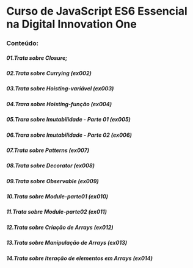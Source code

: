 # Curso de JavaScript ES6 Essencial na Digital Innovation One

### Conteúdo:
##### 01.Trata sobre Closure;
##### 02.Trata sobre Currying (ex002)
##### 03.Trata sobre Hoisting-variável (ex003)
##### 04.Trara sobre Hoisting-função (ex004)
##### 05.Trara sobre Imutabilidade - Parte 01 (ex005)
##### 06.Trara sobre Imutabilidade - Parte 02 (ex006)
##### 07.Trata sobre Patterns (ex007)
##### 08.Trata sobre Decorator (ex008)
##### 09.Trata sobre Observable (ex009)
##### 10.Trata sobre Module-parte01 (ex010)
##### 11.Trata sobre Module-parte02 (ex011)
##### 12.Trata sobre Criação de Arrays (ex012)
##### 13.Trata sobre Manipulação de Arrays (ex013)
##### 14.Trata sobre Iteração de elementos em Arrays (ex014)